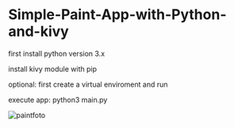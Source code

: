 # Simple-Paint-App-with-Python-and-kivy

first install python version 3.x

install kivy module with pip

optional: first create a virtual enviroment and run 

execute app: python3 main.py


![paintfoto](https://user-images.githubusercontent.com/33190592/82601767-1349a700-9b7e-11ea-8f7d-8a77d43e616a.png)

